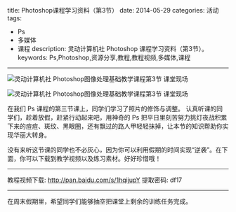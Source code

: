 title: Photoshop课程学习资料（第3节）
date: 2014-05-29
categories: 活动
tags:
- Ps
- 多媒体
- 课程
description: 灵动计算机社 Photoshop 课程学习资料（第3节）。
keywords: Ps,Photoshop,资源分享,教程,教程视频,多媒体,课程
---

![灵动计算机社 Photoshop图像处理基础教学课程第3节 课堂现场](http://cptsct.qiniudn.com/photoshop_lessons/lesson3_1.png?imageView2/2/w/680/format/jpg)

![灵动计算机社 Photoshop图像处理基础教学课程第3节 课堂现场](http://cptsct.qiniudn.com/photoshop_lessons/lesson3_2.png?imageView2/2/w/680/format/jpg)

在我们 Ps 课程的第三节课上，同学们学习了照片的修饰与调整。
认真听课的同学们，趁着放假，赶紧行动起来吧，用神奇的 Ps 把平日里刻苦努力挑灯夜战积累下来的痘痘、斑纹、黑眼圈，还有飘过的路人甲轻轻抹掉，让本节的知识帮助你实现华丽大转身。

<!-- more -->

没有来听这节课的同学也不必灰心，因为你可以利用假期的时间实现“逆袭”。在下面，你可以下载到教学视频以及练习素材。好好珍惜哦！

---

教程视频下载: <http://pan.baidu.com/s/1hqijupY>
提取密码: df17

---

在周末假期里，希望同学们能够抽空把课堂上剩余的训练任务完成。